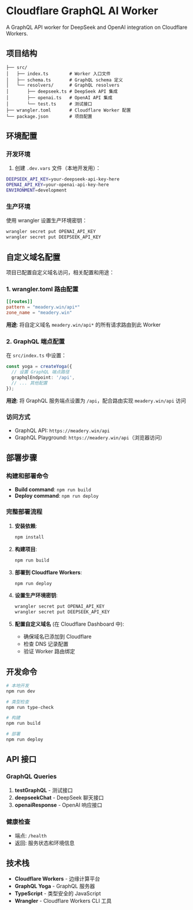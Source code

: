 # Cloudflare GraphQL AI Worker

A GraphQL API worker for DeepSeek and OpenAI integration on Cloudflare Workers.

## 项目结构

```
├── src/
│   ├── index.ts        # Worker 入口文件
│   ├── schema.ts       # GraphQL schema 定义
│   └── resolvers/      # GraphQL resolvers
│       ├── deepseek.ts # DeepSeek API 集成
│       ├── openai.ts   # OpenAI API 集成
│       └── test.ts     # 测试接口
├── wrangler.toml       # Cloudflare Worker 配置
└── package.json        # 项目配置
```

## 环境配置

### 开发环境

1. 创建 `.dev.vars` 文件（本地开发用）：
```bash
DEEPSEEK_API_KEY=your-deepseek-api-key-here
OPENAI_API_KEY=your-openai-api-key-here
ENVIRONMENT=development
```

### 生产环境

使用 wrangler 设置生产环境密钥：
```bash
wrangler secret put OPENAI_API_KEY
wrangler secret put DEEPSEEK_API_KEY
```

## 自定义域名配置

项目已配置自定义域名访问，相关配置和用途：

### 1. wrangler.toml 路由配置
```toml
[[routes]]
pattern = "meadery.win/api*"
zone_name = "meadery.win"
```
**用途**: 将自定义域名 `meadery.win/api*` 的所有请求路由到此 Worker

### 2. GraphQL 端点配置
在 `src/index.ts` 中设置：
```typescript
const yoga = createYoga({
  // 设置 GraphQL 端点路径
  graphqlEndpoint: '/api',
  // ... 其他配置
});
```
**用途**: 将 GraphQL 服务端点设置为 `/api`，配合路由实现 `meadery.win/api` 访问

### 访问方式
- GraphQL API: `https://meadery.win/api`
- GraphQL Playground: `https://meadery.win/api`（浏览器访问）

## 部署步骤

### 构建和部署命令
- **Build command**: `npm run build`
- **Deploy command**: `npm run deploy`

### 完整部署流程

1. **安装依赖**:
   ```bash
   npm install
   ```

2. **构建项目**:
   ```bash
   npm run build
   ```

3. **部署到 Cloudflare Workers**:
   ```bash
   npm run deploy
   ```

4. **设置生产环境密钥**:
   ```bash
   wrangler secret put OPENAI_API_KEY
   wrangler secret put DEEPSEEK_API_KEY
   ```

5. **配置自定义域名** (在 Cloudflare Dashboard 中):
   - 确保域名已添加到 Cloudflare
   - 检查 DNS 记录配置
   - 验证 Worker 路由绑定

## 开发命令

```bash
# 本地开发
npm run dev

# 类型检查
npm run type-check

# 构建
npm run build

# 部署
npm run deploy
```

## API 接口

### GraphQL Queries

1. **testGraphQL** - 测试接口
2. **deepseekChat** - DeepSeek 聊天接口  
3. **openaiResponse** - OpenAI 响应接口

### 健康检查

- 端点: `/health`
- 返回: 服务状态和环境信息

## 技术栈

- **Cloudflare Workers** - 边缘计算平台
- **GraphQL Yoga** - GraphQL 服务器
- **TypeScript** - 类型安全的 JavaScript
- **Wrangler** - Cloudflare Workers CLI 工具
